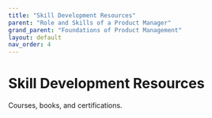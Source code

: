 ```yaml
---
title: "Skill Development Resources"
parent: "Role and Skills of a Product Manager"
grand_parent: "Foundations of Product Management"
layout: default
nav_order: 4
---
```


# Skill Development Resources

Courses, books, and certifications.
